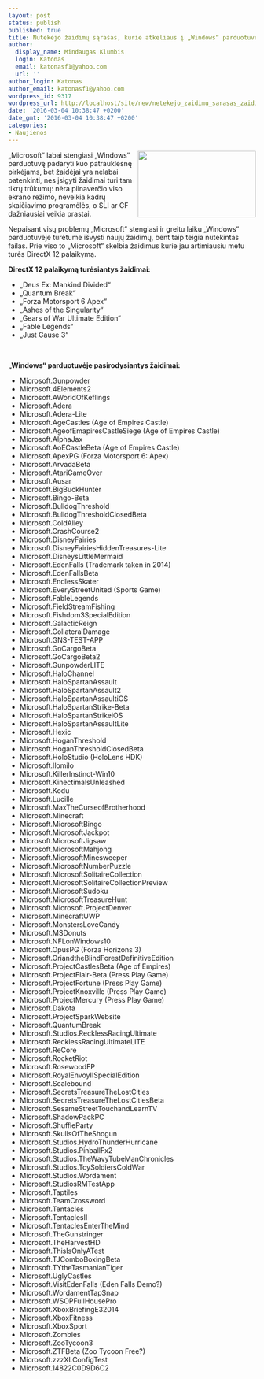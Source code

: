 ```yaml
---
layout: post
status: publish
published: true
title: Nutekėjo žaidimų sąrašas, kurie atkeliaus į „Windows“ parduotuvę
author:
  display_name: Mindaugas Klumbis
  login: Katonas
  email: katonasf1@yahoo.com
  url: ''
author_login: Katonas
author_email: katonasf1@yahoo.com
wordpress_id: 9317
wordpress_url: http://localhost/site/new/netekejo_zaidimu_sarasas_zaidimu_kurie_atkeliaus_i_windows_parduotuve/
date: '2016-03-04 10:38:47 +0200'
date_gmt: '2016-03-04 10:38:47 +0200'
categories:
- Naujienos
---
```

<p>
	<a href="http://technews.lt/userfiles/2 (1).png"><img alt="" src="http://technews.lt/userfiles/2 (1).png" style="width: 240px; height: 135px; float: right;" /></a>&bdquo;Microsoft&ldquo; labai stengiasi &bdquo;Windows&ldquo; parduotuvę padaryti kuo patrauklesnę pirkėjams, bet žaidėjai yra nelabai patenkinti, nes įsigyti žaidimai turi tam tikrų trūkumų: nėra pilnaverčio viso ekrano režimo, neveikia kadrų skaičiavimo programėlės, o SLI ar CF dažniausiai veikia prastai.</p>
<div>
<p>
		Nepaisant visų problemų &bdquo;Microsoft&ldquo; stengiasi ir greitu laiku &bdquo;Windows&ldquo; parduotuvėje turėtume i&scaron;vysti naujų žaidimų, bent taip teigia nutekintas failas. Prie viso to &bdquo;Microsoft&ldquo; skelbia žaidimus kurie jau artimiausiu metu turės DirectX 12 palaikymą.</p>
<p>
		<strong>DirectX 12 palaikymą turėsiantys žaidimai:</strong></p>
<ul>
<li>
			&bdquo;Deus Ex: Mankind Divided&ldquo;</li>
<li>
			&bdquo;Quantum Break&ldquo;</li>
<li>
			&bdquo;Forza Motorsport 6 Apex&ldquo;</li>
<li>
			&bdquo;Ashes of the Singularity&ldquo;</li>
<li>
			&bdquo;Gears of War Ultimate Edition&ldquo;</li>
<li>
			&bdquo;Fable Legends&ldquo;</li>
<li>
			&bdquo;Just Cause 3&ldquo;</li>
</ul>
<p>
		&nbsp;</p>
<p>
		<strong>&bdquo;Windows&ldquo; parduotuvėje pasirodysiantys žaidimai:</strong></p>
<ul>
<li>
			Microsoft.Gunpowder</li>
<li>
			Microsoft.4Elements2</li>
<li>
			Microsoft.AWorldOfKeflings</li>
<li>
			Microsoft.Adera</li>
<li>
			Microsoft.Adera-Lite</li>
<li>
			Microsoft.AgeCastles (Age of Empires Castle)</li>
<li>
			Microsoft.AgeofEmapiresCastleSiege (Age of Empires Castle)</li>
<li>
			Microsoft.AlphaJax</li>
<li>
			Microsoft.AoECastleBeta (Age of Empires Castle)</li>
<li>
			Microsoft.ApexPG (Forza Motorsport 6: Apex)</li>
<li>
			Microsoft.ArvadaBeta</li>
<li>
			Microsoft.AtariGameOver</li>
<li>
			Microsoft.Ausar</li>
<li>
			Microsoft.BigBuckHunter</li>
<li>
			Microsoft.Bingo-Beta</li>
<li>
			Microsoft.BulldogThreshold</li>
<li>
			Microsoft.BulldogThresholdClosedBeta</li>
<li>
			Microsoft.ColdAlley</li>
<li>
			Microsoft.CrashCourse2</li>
<li>
			Microsoft.DisneyFairies</li>
<li>
			Microsoft.DisneyFairiesHiddenTreasures-Lite</li>
<li>
			Microsoft.DisneysLittleMermaid</li>
<li>
			Microsoft.EdenFalls (Trademark taken in 2014)</li>
<li>
			Microsoft.EdenFallsBeta</li>
<li>
			Microsoft.EndlessSkater</li>
<li>
			Microsoft.EveryStreetUnited (Sports Game)</li>
<li>
			Microsoft.FableLegends</li>
<li>
			Microsoft.FieldStreamFishing</li>
<li>
			Microsoft.Fishdom3SpecialEdition</li>
<li>
			Microsoft.GalacticReign</li>
<li>
			Microsoft.CollateralDamage</li>
<li>
			Microsoft.GNS-TEST-APP</li>
<li>
			Microsoft.GoCargoBeta</li>
<li>
			Microsoft.GoCargoBeta2</li>
<li>
			Microsoft.GunpowderLITE</li>
<li>
			Microsoft.HaloChannel</li>
<li>
			Microsoft.HaloSpartanAssault</li>
<li>
			Microsoft.HaloSpartanAssault2</li>
<li>
			Microsoft.HaloSpartanAssaultiOS</li>
<li>
			Microsoft.HaloSpartanStrike-Beta</li>
<li>
			Microsoft.HaloSpartanStrikeiOS</li>
<li>
			Microsoft.HaloSpartanAssaultLite</li>
<li>
			Microsoft.Hexic</li>
<li>
			Microsoft.HoganThreshold</li>
<li>
			Microsoft.HoganThresholdClosedBeta</li>
<li>
			Microsoft.HoloStudio (HoloLens HDK)</li>
<li>
			Microsoft.Ilomilo</li>
<li>
			Microsoft.KillerInstinct-Win10</li>
<li>
			Microsoft.KinectimalsUnleashed</li>
<li>
			Microsoft.Kodu</li>
<li>
			Microsoft.Lucille</li>
<li>
			Microsoft.MaxTheCurseofBrotherhood</li>
<li>
			Microsoft.Minecraft</li>
<li>
			Microsoft.MicrosoftBingo</li>
<li>
			Microsoft.MicrosoftJackpot</li>
<li>
			Microsoft.MicrosoftJigsaw</li>
<li>
			Microsoft.MicrosoftMahjong</li>
<li>
			Microsoft.MicrosoftMinesweeper</li>
<li>
			Microsoft.MicrosoftNumberPuzzle</li>
<li>
			Microsoft.MicrosoftSolitaireCollection</li>
<li>
			Microsoft.MicrosoftSolitaireCollectionPreview</li>
<li>
			Microsoft.MicrosoftSudoku</li>
<li>
			Microsoft.MicrosoftTreasureHunt</li>
<li>
			Microsoft.Microsoft.ProjectDenver</li>
<li>
			Microsoft.MinecraftUWP</li>
<li>
			Microsoft.MonstersLoveCandy</li>
<li>
			Microsoft.MSDonuts</li>
<li>
			Microsoft.NFLonWindows10</li>
<li>
			Microsoft.OpusPG (Forza Horizons 3)</li>
<li>
			Microsoft.OriandtheBlindForestDefinitiveEdition</li>
<li>
			Microsoft.ProjectCastlesBeta (Age of Empires)</li>
<li>
			Microsoft.ProjectFlair-Beta (Press Play Game)</li>
<li>
			Microsoft.ProjectFortune (Press Play Game)</li>
<li>
			Microsoft.ProjectKnoxville (Press Play Game)</li>
<li>
			Microsoft.ProjectMercury (Press Play Game)</li>
<li>
			Microsoft.Dakota</li>
<li>
			Microsoft.ProjectSparkWebsite</li>
<li>
			Microsoft.QuantumBreak</li>
<li>
			Microsoft.Studios.RecklessRacingUltimate</li>
<li>
			Microsoft.RecklessRacingUltimateLITE</li>
<li>
			Microsoft.ReCore</li>
<li>
			Microsoft.RocketRiot</li>
<li>
			Microsoft.RosewoodFP</li>
<li>
			Microsoft.RoyalEnvoyIISpecialEdition</li>
<li>
			Microsoft.Scalebound</li>
<li>
			Microsoft.SecretsTreasureTheLostCities</li>
<li>
			Microsoft.SecretsTreasureTheLostCitiesBeta</li>
<li>
			Microsoft.SesameStreetTouchandLearnTV</li>
<li>
			Microsoft.ShadowPackPC</li>
<li>
			Microsoft.ShuffleParty</li>
<li>
			Microsoft.SkullsOfTheShogun</li>
<li>
			Microsoft.Studios.HydroThunderHurricane</li>
<li>
			Microsoft.Studios.PinballFx2</li>
<li>
			Microsoft.Studios.TheWavyTubeManChronicles</li>
<li>
			Microsoft.Studios.ToySoldiersColdWar</li>
<li>
			Microsoft.Studios.Wordament</li>
<li>
			Microsoft.StudiosRMTestApp</li>
<li>
			Microsoft.Taptiles</li>
<li>
			Microsoft.TeamCrossword</li>
<li>
			Microsoft.Tentacles</li>
<li>
			Microsoft.TentaclesII</li>
<li>
			Microsoft.TentaclesEnterTheMind</li>
<li>
			Microsoft.TheGunstringer</li>
<li>
			Microsoft.TheHarvestHD</li>
<li>
			Microsoft.ThisIsOnlyATest</li>
<li>
			Microsoft.TJComboBoxingBeta</li>
<li>
			Microsoft.TYtheTasmanianTiger</li>
<li>
			Microsoft.UglyCastles</li>
<li>
			Microsoft.VisitEdenFalls (Eden Falls Demo?)</li>
<li>
			Microsoft.WordamentTapSnap</li>
<li>
			Microsoft.WSOPFullHousePro</li>
<li>
			Microsoft.XboxBriefingE32014</li>
<li>
			Microsoft.XboxFitness</li>
<li>
			Microsoft.XboxSport</li>
<li>
			Microsoft.Zombies</li>
<li>
			Microsoft.ZooTycoon3</li>
<li>
			Microsoft.ZTFBeta (Zoo Tycoon Free?)</li>
<li>
			Microsoft.zzzXLConfigTest</li>
<li>
			Microsoft.14822C0D9D6C2</li>
</ul>
<p>
		&nbsp;</p>
</div>
